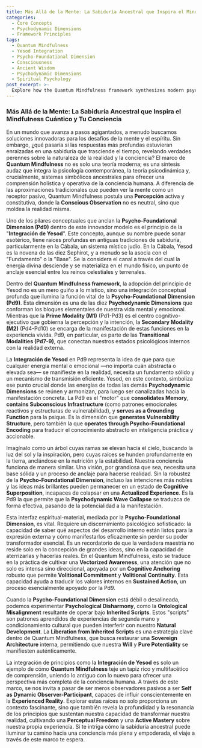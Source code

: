 ```yaml
---
title: Más Allá de la Mente: La Sabiduría Ancestral que Inspira el Mindfulness Cuántico y Tu Conciencia
categories:
  - Core Concepts
  - Psychodynamic Dimensions
  - Framework Principles
tags:
  - Quantum Mindfulness
  - Yesod Integration
  - Psycho-Foundational Dimension
  - Consciousness
  - Ancient Wisdom
  - Psychodynamic Dimensions
  - Spiritual Psychology
post_excerpt: >-
  Explore how the Quantum Mindfulness framework synthesizes modern psychology with ancient wisdom, particularly through the concept of "Yesod Integration" within the Psycho-Foundational Dimension (Pd9). This article delves into how this foundational dimension acts as a crucial interface, translating abstract mental energies into manifested reality, and empowering individuals to consciously shape their experience. Discover the profound implications of grounding your highest intentions in a solid psychological foundation.
---
```


### Más Allá de la Mente: La Sabiduría Ancestral que Inspira el Mindfulness Cuántico y Tu Conciencia

En un mundo que avanza a pasos agigantados, a menudo buscamos soluciones innovadoras para los desafíos de la mente y el espíritu. Sin embargo, ¿qué pasaría si las respuestas más profundas estuvieran enraizadas en una sabiduría que trasciende el tiempo, revelando verdades perennes sobre la naturaleza de la realidad y la conciencia? El marco de **Quantum Mindfulness** no es solo una teoría moderna; es una síntesis audaz que integra la psicología contemporánea, la teoría psicodinámica y, crucialmente, sistemas simbólicos ancestrales para ofrecer una comprensión holística y operativa de la conciencia humana. A diferencia de las aproximaciones tradicionales que pueden ver la mente como un receptor pasivo, Quantum Mindfulness postula una **Percepción** activa y constitutiva, donde la **Conscious Observation** no es neutral, sino que moldea la realidad misma.

Uno de los pilares conceptuales que anclan la **Psycho-Foundational Dimension (Pd9)** dentro de este innovador modelo es el principio de la "**Integración de Yesod**". Este concepto, aunque su nombre puede sonar esotérico, tiene raíces profundas en antiguas tradiciones de sabiduría, particularmente en la Cábala, un sistema místico judío. En la Cábala, Yesod es la novena de las diez Sephirot, y a menudo se la asocia con el "Fundamento" o la "Base". Se la considera el canal a través del cual la energía divina desciende y se materializa en el mundo físico, un punto de anclaje esencial entre los reinos celestiales y terrenales.

Dentro del **Quantum Mindfulness framework**, la adopción del principio de Yesod no es un mero guiño a lo místico, sino una integración conceptual profunda que ilumina la función vital de la **Psycho-Foundational Dimension (Pd9)**. Esta dimensión es una de las diez **Psychodynamic Dimensions** que conforman los bloques elementales de nuestra vida mental y emocional. Mientras que la **Prime Modality (M1)** (Pd1-Pd3) es el centro cognitivo-ejecutivo que gobierna la percepción y la intención, la **Secondary Modality (M2)** (Pd4-Pd10) se encarga de la manifestación de estas funciones en la experiencia vivida. Pd9, en particular, es parte de las **Transitional Modalities (Pd7-9)**, que conectan nuestros estados psicológicos internos con la realidad externa.

La **Integración de Yesod** en Pd9 representa la idea de que para que cualquier energía mental o emocional —no importa cuán abstracta o elevada sea— se manifieste en la realidad, necesita un fundamento sólido y un mecanismo de transmisión eficiente. Yesod, en este contexto, simboliza ese punto crucial donde las energías de todas las demás **Psychodynamic Dimensions** se reúnen y armonizan, para luego ser canalizadas hacia la manifestación concreta. La Pd9 es el "motor" que **consolidates Memory**, **contains Subconscious Infrastructure** (como patrones emocionales reactivos y estructuras de vulnerabilidad), y **serves as a Grounding Function** para la psique. Es la dimensión que **generates Vulnerability Structure**, pero también la que **operates through Psycho-Foundational Encoding** para traducir el conocimiento abstracto en inteligencia práctica y accionable.

Imagínalo como un árbol cuyas ramas se elevan hacia el cielo, buscando la luz del sol y la inspiración, pero cuyas raíces se hunden profundamente en la tierra, anclándose en la nutrición y la estabilidad. Nuestra conciencia funciona de manera similar. Una visión, por grandiosa que sea, necesita una base sólida y un proceso de anclaje para hacerse realidad. Sin la robustez de la **Psycho-Foundational Dimension**, incluso las intenciones más nobles y las ideas más brillantes pueden permanecer en un estado de **Cognitive Superposition**, incapaces de colapsar en una **Actualized Experience**. Es la Pd9 la que permite que la **Psychodynamic Wave Collapse** se traduzca de forma efectiva, pasando de la potencialidad a la manifestación.

Esta interfaz espiritual-material, mediada por la **Psycho-Foundational Dimension**, es vital. Requiere un discernimiento psicológico sofisticado: la capacidad de saber qué aspectos del desarrollo interno están listos para la expresión externa y cómo manifestarlos eficazmente sin perder su poder transformador esencial. Es un recordatorio de que la verdadera maestría no reside solo en la concepción de grandes ideas, sino en la capacidad de aterrizarlas y hacerlas reales. En el Quantum Mindfulness, esto se traduce en la práctica de cultivar una **Vectorized Awareness**, una atención que no solo es intensa sino direccional, apoyada por un **Cognitive Anchoring** robusto que permite **Volitional Commitment** y **Volitional Continuity**. Esta capacidad ayuda a traducir los valores internos en **Sustained Action**, un proceso esencialmente apoyado por la Pd9.

Cuando la **Psycho-Foundational Dimension** está débil o desalineada, podemos experimentar **Psychological Disharmony**, como la **Ontological Misalignment** resultante de operar bajo **Inherited Scripts**. Estos "scripts" son patrones aprendidos de experiencias de segunda mano y condicionamiento cultural que pueden interferir con nuestro **Natural Development**. La **Liberation from Inherited Scripts** es una estrategia clave dentro de Quantum Mindfulness, que busca restaurar una **Sovereign Architecture** interna, permitiendo que nuestra **Will** y **Pure Potentiality** se manifiesten auténticamente.

La integración de principios como la **Integración de Yesod** es solo un ejemplo de cómo **Quantum Mindfulness** teje un tapiz rico y multifacético de comprensión, uniendo lo antiguo con lo nuevo para ofrecer una perspectiva más completa de la conciencia humana. A través de este marco, se nos invita a pasar de ser meros observadores pasivos a ser **Self as Dynamic Observer-Participant**, capaces de influir conscientemente en la **Experienced Reality**. Explorar estas raíces no solo proporciona un contexto fascinante, sino que también revela la profundidad y la resonancia de los principios que sustentan nuestra capacidad de transformar nuestra realidad, cultivando una **Perceptual Freedom** y una **Active Mastery** sobre nuestra propia experiencia. Si te intriga cómo la sabiduría ancestral puede iluminar tu camino hacia una conciencia más plena y empoderada, el viaje a través de este marco te espera.
